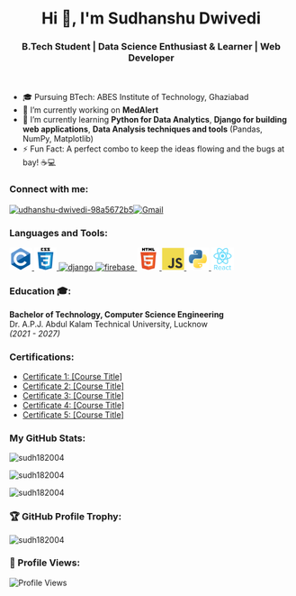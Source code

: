 <h1 align="center">Hi 👋, I'm Sudhanshu Dwivedi</h1>
<h3 align="center" style="margin-bottom: 50px;">B.Tech Student | Data Science Enthusiast & Learner | Web Developer</h3>

- 🎓 Pursuing BTech: ABES Institute of Technology, Ghaziabad
- 🔭 I’m currently working on **MedAlert**
- 🌱 I’m currently learning **Python for Data Analytics**, **Django for building web applications**, **Data Analysis techniques and tools** (Pandas, NumPy, Matplotlib)
- ⚡ Fun Fact: A perfect combo to keep the ideas flowing and the bugs at bay! ☕💻

<h3 align="left">Connect with me:</h3>
<p align="left" dir="auto" style="display: flex;">
  <a href="https://linkedin.com/in/udhanshu-dwivedi-98a5672b5" target="blank">
    <img align="center" src="https://raw.githubusercontent.com/rahuldkjain/github-profile-readme-generator/master/src/images/icons/Social/linked-in-alt.svg" alt="udhanshu-dwivedi-98a5672b5" height="30" width="40" />
  </a>
<!--   <a href="https://instagram.com/xxxx" target="blank">
    <img align="center" src="https://raw.githubusercontent.com/rahuldkjain/github-profile-readme-generator/master/src/images/icons/Social/instagram.svg" alt="xxxx" height="30" width="40" />
  </a>
  <a href="https://www.codechef.com/users/sudhanshu_2004" target="blank">
    <img align="center" src="https://cdn.jsdelivr.net/npm/simple-icons@3.1.0/icons/codechef.svg" alt="sudhanshu_2004" height="30" width="40" />
  </a> -->
  <a href="mailto:sudh182005@gmail.com">
    <img align="center" src="https://upload.wikimedia.org/wikipedia/commons/thumb/7/7e/Gmail_icon_%282020%29.svg/2560px-Gmail_icon_%282020%29.svg.png" alt="Gmail" width="35" height="26" />
  </a>
</p>


<h3 align="left">Languages and Tools:</h3>
<p align="left">
  <a href="https://www.cprogramming.com/" target="_blank" rel="noreferrer"> <img src="https://raw.githubusercontent.com/devicons/devicon/master/icons/c/c-original.svg" alt="c" width="40" height="40"/> </a>
  <a href="https://www.w3schools.com/css/" target="_blank" rel="noreferrer"> <img src="https://raw.githubusercontent.com/devicons/devicon/master/icons/css3/css3-original-wordmark.svg" alt="css3" width="40" height="40"/> </a>
  <a href="https://www.djangoproject.com/" target="_blank" rel="noreferrer"> <img src="https://cdn.worldvectorlogo.com/logos/django.svg" alt="django" width="40" height="40"/> </a>
  <a href="https://firebase.google.com/" target="_blank" rel="noreferrer"> <img src="https://www.vectorlogo.zone/logos/firebase/firebase-icon.svg" alt="firebase" width="40" height="40"/> </a>
  <a href="https://www.w3.org/html/" target="_blank" rel="noreferrer"> <img src="https://raw.githubusercontent.com/devicons/devicon/master/icons/html5/html5-original-wordmark.svg" alt="html5" width="40" height="40"/> </a>
  <a href="https://developer.mozilla.org/en-US/docs/Web/JavaScript" target="_blank" rel="noreferrer"> <img src="https://raw.githubusercontent.com/devicons/devicon/master/icons/javascript/javascript-original.svg" alt="javascript" width="40" height="40"/> </a>
  <a href="https://www.python.org" target="_blank" rel="noreferrer"> <img src="https://raw.githubusercontent.com/devicons/devicon/master/icons/python/python-original.svg" alt="python" width="40" height="40"/> </a>
  <a href="https://reactjs.org/" target="_blank" rel="noreferrer"> <img src="https://raw.githubusercontent.com/devicons/devicon/master/icons/react/react-original-wordmark.svg" alt="react" width="40" height="40"/> </a>
</p>

<h3 align="left">Education 🎓:</h3>
<p align="left">
  <strong>Bachelor of Technology, Computer Science Engineering</strong><br>
  Dr. A.P.J. Abdul Kalam Technical University, Lucknow<br>
  <em>(2021 - 2027)</em>
</p>
<h3 align="left">Certifications:</h3>
<ul>
  <li><a href="link-to-certificate" target="_blank">Certificate 1: [Course Title]</a></li>
  <li><a href="link-to-certificate" target="_blank">Certificate 2: [Course Title]</a></li>
  <li><a href="link-to-certificate" target="_blank">Certificate 3: [Course Title]</a></li>
  <li><a href="link-to-certificate" target="_blank">Certificate 4: [Course Title]</a></li>
  <li><a href="link-to-certificate" target="_blank">Certificate 5: [Course Title]</a></li>
</ul>

<h3 align="left">My GitHub Stats:</h3>
<p align="left">
  <img src="https://github-readme-stats.vercel.app/api/top-langs?username=sudh182004&show_icons=true&locale=en&layout=compact" alt="sudh182004" />
</p>

<p align="left">
  <img src="https://github-readme-stats.vercel.app/api?username=sudh182004&show_icons=true&locale=en" alt="sudh182004" />
</p>

<p align="left">
  <img src="https://github-readme-streak-stats.herokuapp.com/?user=sudh182004&" alt="sudh182004" />
</p>
<h3 align="left">🏆 GitHub Profile Trophy:</h3>
<p align="left">
  <img src="https://github-profile-trophy.vercel.app/?username=sudh182004" alt="sudh182004" />
</p>
<h3 align="left">👀 Profile Views:</h3>
<p align="left">
  <img src="https://komarev.com/ghpvc/?username=sudh182004&label=Profile%20views&color=0e75b6&style=flat" alt="Profile Views" /> 
</p>
